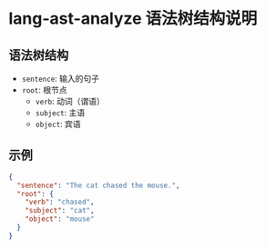 # lang-ast-analyze 语法树结构说明

## 语法树结构

- `sentence`: 输入的句子
- `root`: 根节点
  - `verb`: 动词（谓语）
  - `subject`: 主语
  - `object`: 宾语

## 示例

```json
{
  "sentence": "The cat chased the mouse.",
  "root": {
    "verb": "chased",
    "subject": "cat",
    "object": "mouse"
  }
}
